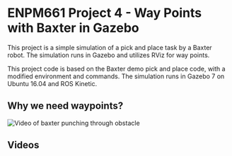 # ENPM661 Project 4 - Way Points with Baxter in Gazebo

This project is a simple simulation of a pick and place task by a Baxter robot. The simulation runs in Gazebo and utilizes RViz for way points. 

This project code is based on the Baxter demo pick and place code, with a modified environment and commands. The simulation runs in Gazebo 7 on Ubuntu 16.04 and ROS Kinetic.  

## Why we need waypoints?

![Video of baxter punching through obstacle](https://github.com/BrianBock/ENPM661_Project4/blob/master/images/no_waypoints2.gif)


## Videos
